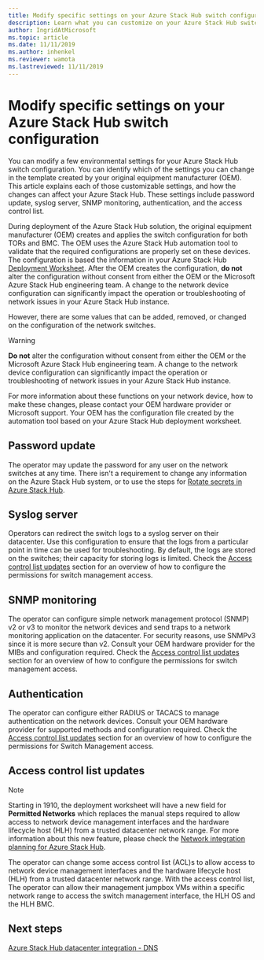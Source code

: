 ```yaml
---
title: Modify specific settings on your Azure Stack Hub switch configuration 
description: Learn what you can customize on your Azure Stack Hub switch configuration. After the original equipment manufacturer (OEM) creates the configuration, do not alter it without consent from either the OEM or the Microsoft Azure Stack Hub engineering team.
author: IngridAtMicrosoft
ms.topic: article
ms.date: 11/11/2019
ms.author: inhenkel
ms.reviewer: wamota
ms.lastreviewed: 11/11/2019
---
```


#  Modify specific settings on your Azure Stack Hub switch configuration

You can modify a few environmental settings for your Azure Stack Hub switch configuration. You can identify which of the settings you can change in the template created by your original equipment manufacturer (OEM). This article explains each of those customizable settings, and how the changes can affect your Azure Stack Hub. These settings include password update, syslog server, SNMP monitoring, authentication, and the access control list. 

During deployment of the Azure Stack Hub solution, the original equipment manufacturer (OEM) creates and applies the switch configuration for both TORs and BMC. The OEM uses the Azure Stack Hub automation tool to validate that the required configurations are properly set on these devices. The configuration is based the information in your Azure Stack Hub [Deployment Worksheet](azure-stack-deployment-worksheet.md). After the OEM creates the configuration, **do not** alter the configuration without consent from either the OEM or the Microsoft Azure Stack Hub engineering team. A change to the network device configuration can significantly impact the operation or troubleshooting of network issues in your Azure Stack Hub instance.

However, there are some values that can be added, removed, or changed on the configuration of the network switches.

>[!Warning]  
> **Do not** alter the configuration without consent from either the OEM or the Microsoft Azure Stack Hub engineering team. A change to the network device configuration can significantly impact the operation or troubleshooting of network issues in your Azure Stack Hub instance.
>
> For more information about these functions on your network device, how to make these changes, please contact your OEM hardware provider or Microsoft support. Your OEM has the configuration file created by the automation tool based on your Azure Stack Hub deployment worksheet. 

## Password update

The operator may update the password for any user on the network switches at any time. There isn't a requirement to change any information on the Azure Stack Hub system, or to use the steps for [Rotate secrets in Azure Stack Hub](azure-stack-rotate-secrets.md).

## Syslog server

Operators can redirect the switch logs to a syslog server on their datacenter. Use this configuration to ensure that the logs from a particular point in time can be used for troubleshooting. By default, the logs are stored on the switches; their capacity for storing logs is limited. Check the [Access control list updates](#access-control-list-updates) section for an overview of how to configure the permissions for switch management access.

## SNMP monitoring

The operator can configure simple network management protocol (SNMP) v2 or v3 to monitor the network devices and send traps to a network monitoring application on the datacenter. For security reasons, use SNMPv3 since it is more secure than v2. Consult your OEM hardware provider for the MIBs and configuration required. Check the [Access control list updates](#access-control-list-updates) section for an overview of how to configure the permissions for switch management access.

## Authentication

The operator can configure either RADIUS or TACACS to manage authentication on the network devices. Consult your OEM hardware provider for supported methods and configuration required.  Check the [Access control list updates](#access-control-list-updates) section for an overview of how to configure the permissions for Switch Management access.

## Access control list updates

> [!NOTE]
> Starting in 1910, the deployment worksheet will have a new field for **Permitted Networks** which replaces the manual steps required to allow access to network device management interfaces and the hardware lifecycle host (HLH) from a trusted datacenter network range. For more information about this new feature, please check the [Network integration planning for Azure Stack Hub](azure-stack-network.md#permitted-networks).

The operator can change some access control list (ACL)s to allow access to network device management interfaces and the hardware lifecycle host (HLH) from a trusted datacenter network range. With the access control list, The operator can allow their management jumpbox VMs within a specific network range to access the switch management interface, the HLH OS and the HLH BMC.

## Next steps

[Azure Stack Hub datacenter integration - DNS](azure-stack-integrate-dns.md)
